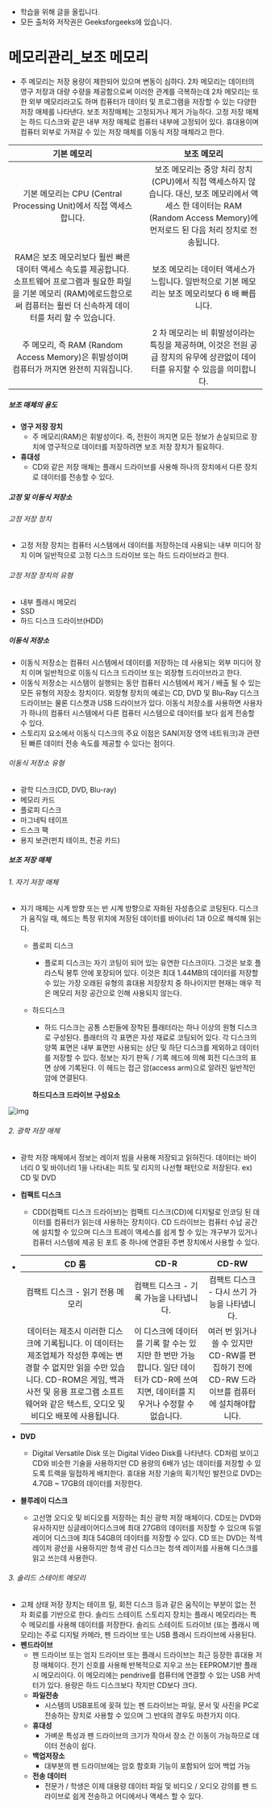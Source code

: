 - 학습을 위해 글을 올립니다.
- 모든 출처와 저작권은 Geeksforgeeks에 있습니다.

[^출처]: https://www.geeksforgeeks.org/



# 메모리관리_보조 메모리

- 주 메모리는 저장 용량이 제한되어 있으며 변동이 심하다. 2차 메모리는 데이터의 영구 저장과 대량 수량을 제공함으로써 이러한 관계를 극복하는데 2차 메모리는 또한 외부 메모리라고도 하며 컴퓨터가 데이터 및 프로그램을 저장할 수 있는 다양한 저장 매체를 나타낸다. 보조 저장매체는 고정되거나 제거 가능하다. 고정 저장 매체는 하드 디스크와 같은 내부 저장 매체로 컴퓨터 내부에 고정되어 있다. 휴대용이며 컴퓨터 외부로 가져갈 수 있는 저장 매체를 이동식 저장 매체라고 한다.



|                         기본 메모리                          |      |                         보조 메모리                          |
| :----------------------------------------------------------: | :--: | :----------------------------------------------------------: |
| 기본 메모리는 CPU (Central Processing Unit)에서 직접 액세스합니다. |      | 보조 메모리는 중앙 처리 장치 (CPU)에서 직접 액세스하지 않습니다. 대신, 보조 메모리에서 액세스 한 데이터는 RAM (Random Access Memory)에 먼저로드 된 다음 처리 장치로 전송됩니다. |
| RAM은 보조 메모리보다 훨씬 빠른 데이터 액세스 속도를 제공합니다. 소프트웨어 프로그램과 필요한 파일을 기본 메모리 (RAM)에로드함으로써 컴퓨터는 훨씬 더 신속하게 데이터를 처리 할 수 있습니다. |      | 보조 메모리는 데이터 액세스가 느립니다. 일반적으로 기본 메모리는 보조 메모리보다 6 배 빠릅니다. |
| 주 메모리, 즉 RAM (Random Access Memory)은 휘발성이며 컴퓨터가 꺼지면 완전히 지워집니다. |      | 2 차 메모리는 비 휘발성이라는 특징을 제공하며, 이것은 전원 공급 장치의 유무에 상관없이 데이터를 유지할 수 있음을 의미합니다. |

##### 보조 매체의 용도

- **영구 저장 장치** 
  - 주 메모리(RAM)은 휘발성이다. 즉, 전원이 꺼지면 모든 정보가 손실되므로 장치에 영구적으로 데이터를 저장하려면 보조 저장 장치가 필요하다.
- **휴대성**
  - CD와 같은 저장 매체는 플래시 드라이브를 사용해 하나의 장치에서 다른 장치로 데이터를 전송할 수 있다.

##### 고정 및 이동식 저장소

###### 고정 저장 장치

- 고정 저장 장치는 컴퓨터 시스템에서 데이터를 저장하는데 사용되는 내부 미디어 장치 이며 일반적으로 고정 디스크 드라이브 또는 하드 드라이브라고 한다.

###### 고정 저장 장치의 유형

- 내부 플래시 메모리
- SSD
- 하드 디스크 드라이브(HDD)

##### 이동식 저장소

- 이동식 저장소는 컴퓨터 시스템에서 데이터를 저장하는 데 사용되는 외부 미디어 장치 이며 일반적으로 이동식 디스크 드라이브 또는 외장형 드라이브라고 한다. 
- 이동식 저장소는 시스템이 실행되는 동안 컴퓨터 시스템에서 제거 / 배출 될 수 있는 모든 유형의 저장소 장치이다. 외장형 장치의 예로는 CD, DVD 및 Blu-Ray 디스크 드라이브는 물론 디스켓과 USB 드라이브가 있다. 이동식 저장소를 사용하면 사용자가 하나의 컴퓨터 시스템에서 다른 컴퓨터 시스템으로 데이터를 보다 쉽게 전송할 수 있다.
- 스토리지 요소에서 이동식 디스크의 주요 이점은 SAN(저장 영역 네트워크)과 관련된 빠른 데이터 전송 속도를 제공할 수 있다는 점이다.

###### 이동식 저장소 유형

- 광학 디스크(CD, DVD, Blu-ray)
- 메모리 카드
- 플로피 디스크
- 마그네틱 테이프
- 드스크 팩
- 용지 보관(펀치 테이프, 천공 카드)

##### 보조 저장 매체

###### 1. 자기 저장 매체

- 자기 매체는 시계 방향 또는 반 시계 방향으로 자화된 자성층으로 코팅된다. 디스크가 움직일 때, 헤드는 특정 위치에 저장된 데이터를 바이너리 1과 0으로 해석해 읽는다.

  - 플로피 디스크

    - 플로피 디스크는 자기 코팅이 되어 있는 유연한 디스크이다. 그것은 보호 플라스틱 봉투 안에 포장되어 있다. 이것은 최대 1.44MB의 데이터를 저장할 수 있는 가장 오래된 유형의 휴대용 저장장치 중 하나이지만 현재는 매우 적은 메모리 저장 공간으로 인해 사용되지 않는다.

  - 하드디스크

    - 하드 디스크는 공통 스핀들에 장착된 플래터라는 하나 이상의 원형 디스크로 구성된다. 플래터의 각 표면은 자성 재료로 코팅되어 있다. 각 디스크의 양쪽 표면은 내부 표면만 사용되는 상단 및 하단 디스크를 제외하고 데이터를 저장할 수 있다. 정보는 자기 판독 / 기록 헤드에 의해 회전 디스크의 표면 상에 기록된다. 이 헤드는 접근 암(access arm)으로 알려진 일반적인 암에 연결된다.

    **하드디스크 드라이브 구성요소**

![img](https://cdncontribute.geeksforgeeks.org/wp-content/uploads/HDD-components.jpg)

###### 2. 광학 저장 매체

- 광학 저장 매체에서 정보는 레이저 빔을 사용해 저장되고 읽혀진다. 데이터는 바이너리 0 및 바이너리 1을 나타내는 피트 및 리지의 나선형 패턴으로 저장된다. ex) CD 및 DVD
- **컴팩트 디스크**
  - CDD(컴팩트 디스크 드라이브)는 컴팩트 디스크(CD)에 디지털로 인코딩 된 데이터를 컴퓨터가 읽는데 사용하는 장치이다.  CD 드라이브는 컴퓨터 수납 공간에 설치할 수 있으며 디스크 트레이 액세스를 쉽게 할 수 있는 개구부가 있거나 컴퓨터 시스템에 제공 된 포트 중 하나에 연결된 주변 장치에서 사용할 수 있다.



- |                            CD 롬                             |                             CD-R                             |                            CD-RW                             |
  | :----------------------------------------------------------: | :----------------------------------------------------------: | :----------------------------------------------------------: |
  |               컴팩트 디스크 - 읽기 전용 메모리               |           컴팩트 디스크 - 기록 가능을 나타냅니다.            |         컴팩트 디스크 - 다시 쓰기 가능을 나타냅니다.         |
  | 데이터는 제조시 이러한 디스크에 기록됩니다. 이 데이터는 제조업체가 작성한 후에는 변경할 수 없지만 읽을 수만 있습니다. CD-ROM은 게임, 백과 사전 및 응용 프로그램 소프트웨어와 같은 텍스트, 오디오 및 비디오 배포에 사용됩니다. | 이 디스크에 데이터를 기록 할 수는 있지만 한 번만 가능합니다. 일단 데이터가 CD-R에 쓰여지면, 데이터를 지우거나 수정할 수 없습니다. | 여러 번 읽거나 쓸 수 있지만 CD-RW를 편집하기 전에 CD-RW 드라이브를 컴퓨터에 설치해야합니다. |

- **DVD**
  - Digital Versatile Disk 또는 Digital Video Disk를 나타낸다. CD처럼 보이고 CD와 비슷한 기술을 사용하지만 CD 용량의 6배가 넘는 데이터를 저장할 수 있도록 트랙을 밀접하게 배치한다. 휴대용 저장 기술의 획기적인 발전으로 DVD는 4.7GB ~ 17GB의 데이터를 저장한다.
- **블루레이 디스크**
  - 고선명 오디오 및 비디오를 저장하는 최신 광학 저장 매체이다. CD또는 DVD와 유사하지만 싱글레이어디스크에 최대 27GB의 데이터를 저장할 수 있으며 듀얼 레이어 디스크에 최대 54GB의 데이터를 저장할 수 있다. CD 또는 DVD는 적섹 레이저 광선을 사용하지만 청색 광선 디스크는 청색 레이저를 사용해 디스크를 읽고 쓰는데 사용한다.

###### 3. 솔리드 스테이트 메모리

- 고체 상태 저장 장치는 테이프 릴, 회전 디스크 등과 같은 움직이는 부분이 없는 전자 회로를 기반으로 한다. 솔리드 스테이트 스토리지 장치는 플래시 메모리라는 특수 메모리를 사용해 데이터를 저장한다. 솔리드 스테이트 드라이브 (또는 플래시 메모리)는 주로 디지털 카메라, 펜 드라이브 또는 USB 플래시 드라이브에 사용된다.
- **펜드라이브**
  - 펜 드라이브 또는 엄지 드라이브 또는 플래시 드라이브는 최근 등장한 휴대용 저장 매체이다. 전기 신호를 사용해 반복적으로 지우고 쓰는 EEPROM기반 플래시 메모리이다. 이 메모리에는 pendrive를 컴퓨터에 연결할 수 있는 USB 커넥터가 있다. 용량은 하드 디스크보다 작지만 CD보다 크다.
  - **파일전송**
    - 시스템의 USB포트에 꽂혀 있는 펜 드라이브는 파일, 문서 및 사진을 PC로 전송하는 장치로 사용할 수 있으며 그 반대의 경우도 마찬가지 이다. 
  - **휴대성**
    - 가벼운 특성과 펜 드라이브의 크기가 작아서 장소 간 이동이 가능하므로 데이터 전송이 쉽다.
  - **백업저장소**
    - 대부분의 펜 드라이브에는 암호 함호화 기능이 포함되어 있어 백업 가능
  - **전송 데이터**
    - 전문가 / 학생은 이제 대용량 데이터 파일 및 비디오 / 오디오 강의를 펜 드라이브로 쉽게 전송하고 어디에서나 액세스 할 수 있다.